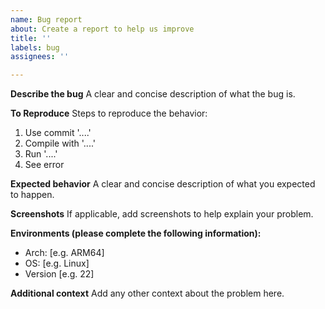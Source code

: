 ```yaml
---
name: Bug report
about: Create a report to help us improve
title: ''
labels: bug
assignees: ''

---
```


**Describe the bug**
A clear and concise description of what the bug is.

**To Reproduce**
Steps to reproduce the behavior:
1. Use commit '....'
2. Compile with '....'
3. Run '....'
4. See error

**Expected behavior**
A clear and concise description of what you expected to happen.

**Screenshots**
If applicable, add screenshots to help explain your problem.

**Environments (please complete the following information):**
 - Arch: [e.g. ARM64]
 - OS: [e.g. Linux]
 - Version [e.g. 22]

**Additional context**
Add any other context about the problem here.
